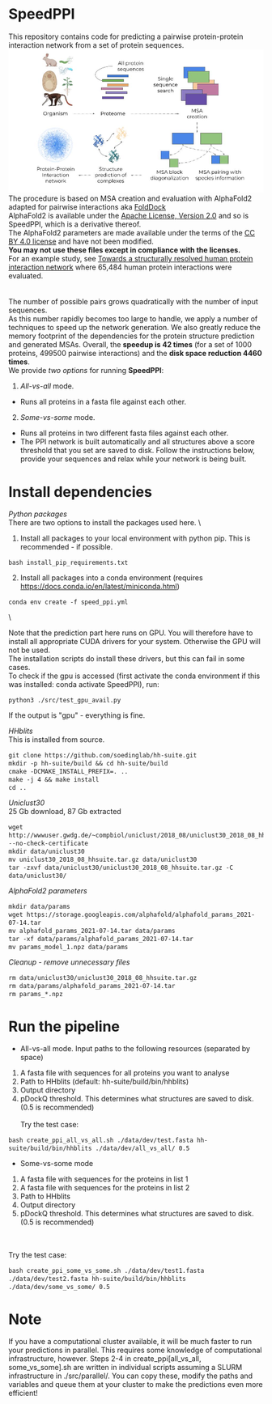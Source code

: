 # SpeedPPI

This repository contains code for predicting a pairwise protein-protein interaction network from a set of protein sequences.
\
<img src="./procedure.jpg"/>
\
The procedure is based on MSA creation and evaluation with AlphaFold2 adapted for pairwise interactions aka [FoldDock](https://www.nature.com/articles/s41467-022-28865-w) \
AlphaFold2 is available under the [Apache License, Version 2.0](http://www.apache.org/licenses/LICENSE-2.0) and so is SpeedPPI, which is a derivative thereof.  \
The AlphaFold2 parameters are made available under the terms of the [CC BY 4.0 license](https://creativecommons.org/licenses/by/4.0/legalcode) and have not been modified.
\
**You may not use these files except in compliance with the licenses.**
\
For an example study, see [Towards a structurally resolved human protein interaction network](https://www.nature.com/articles/s41594-022-00910-8) where 65,484 human protein interactions were evaluated.
\
\
\
The number of possible pairs grows quadratically with the number of input sequences. \
As this number rapidly becomes too large to handle, we apply a number of techniques to speed up the
network generation. We also greatly reduce the memory footprint of the dependencies for the protein structure prediction and generated MSAs. Overall, the **speedup is 42 times** (for a set of 1000 proteins, 499500 pairwise interactions) and the **disk space reduction 4460 times**.
\
We provide *two options* for running **SpeedPPI**:
1. *All-vs-all* mode.
- Runs all proteins in a fasta file against each other.
2. *Some-vs-some* mode.
- Runs all proteins in two different fasta files against each other.
- The PPI network is built automatically and all structures above a score threshold that you set are
saved to disk. Follow the instructions below, provide your sequences and relax while your network is being built.



# Install dependencies

*Python packages*
\
There are two options to install the packages used here. \

1. Install all packages to your local environment with python pip.
This is recommended - if possible.
```
bash install_pip_requirements.txt
```
2. Install all packages into a conda environment (requires https://docs.conda.io/en/latest/miniconda.html)
```
conda env create -f speed_ppi.yml
```
\

Note that the prediction part here runs on GPU. You will therefore have to install all appropriate CUDA drivers for your system. Otherwise the GPU will not be used. \
The installation scripts do install these drivers, but this can fail in some cases. \
To check if the gpu is accessed (first activate the conda environment if this was installed: conda activate SpeedPPI), run:
```
python3 ./src/test_gpu_avail.py
```
If the output is "gpu" - everything is fine.

*HHblits*
\
This is installed from source.
```
git clone https://github.com/soedinglab/hh-suite.git
mkdir -p hh-suite/build && cd hh-suite/build
cmake -DCMAKE_INSTALL_PREFIX=. ..
make -j 4 && make install
cd ..
```

*Uniclust30*
\
25 Gb download, 87 Gb extracted
```
wget http://wwwuser.gwdg.de/~compbiol/uniclust/2018_08/uniclust30_2018_08_hhsuite.tar.gz --no-check-certificate
mkdir data/uniclust30
mv uniclust30_2018_08_hhsuite.tar.gz data/uniclust30
tar -zxvf data/uniclust30/uniclust30_2018_08_hhsuite.tar.gz -C data/uniclust30/
```

*AlphaFold2 parameters*
```
mkdir data/params
wget https://storage.googleapis.com/alphafold/alphafold_params_2021-07-14.tar
mv alphafold_params_2021-07-14.tar data/params
tar -xf data/params/alphafold_params_2021-07-14.tar
mv params_model_1.npz data/params
```

*Cleanup - remove unnecessary files*
```
rm data/uniclust30/uniclust30_2018_08_hhsuite.tar.gz
rm data/params/alphafold_params_2021-07-14.tar
rm params_*.npz
```

# Run the pipeline

- All-vs-all mode. Input paths to the following resources (separated by space)
1. A fasta file with sequences for all proteins you want to analyse
2. Path to HHblits (default: hh-suite/build/bin/hhblits)
3. Output directory
4. pDockQ threshold. This determines what structures are saved to disk. (0.5 is recommended)
\
\
Try the test case:
```
bash create_ppi_all_vs_all.sh ./data/dev/test.fasta hh-suite/build/bin/hhblits ./data/dev/all_vs_all/ 0.5
```

- Some-vs-some mode
1. A fasta file with sequences for the proteins in list 1
1. A fasta file with sequences for the proteins in list 2
2. Path to HHblits
3. Output directory
4. pDockQ threshold. This determines what structures are saved to disk. (0.5 is recommended)

\
\
Try the test case:
```
bash create_ppi_some_vs_some.sh ./data/dev/test1.fasta ./data/dev/test2.fasta hh-suite/build/bin/hhblits ./data/dev/some_vs_some/ 0.5
```

# Note
If you have a computational cluster available, it will be much faster to run your predictions in parallel. This requires some knowledge of computational infrastructure, however. Steps 2-4 in create_ppi[all_vs_all, some_vs_some].sh are written in individual scripts assuming a SLURM infrastructure in ./src/parallel/. You can copy these, modify the paths and variables and queue them at your cluster to make the predictions even more efficient!
